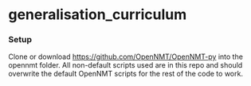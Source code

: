 # generalisation_curriculum

### Setup

Clone or download https://github.com/OpenNMT/OpenNMT-py into the opennmt folder. All non-default scripts used are in this repo and should overwrite the default OpenNMT scripts for the rest of the code to work.